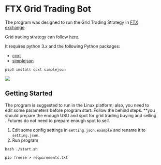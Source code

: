 
# FTX Grid Trading Bot

The program was designed to run the Grid Trading Strategy in [FTX exchange](https://ftx.com/#a=1815639)
 
Grid trading strategy can follow [here](https://www.gridtradingcourse.com/articles/what-is-grid-trading.php).


It requires python 3.x and the following Python packages:
* [ccxt](https://github.com/ccxt/ccxt)
* [simplejson](https://pypi.org/project/simplejson/)
```
pip3 install ccxt simplejson
```
![](https://github.com/HenrisonTao/ftx_grid_trading_bot/blob/master/sample.png)

## Getting Started
The program is suggested to run in the Linux platform; also, you need to edit some parameters before program start. Follow the behind steps. 
**you should prepare the enough USD and spot for grid trading buying and selling . Futures do not need to prepare enough spot to sell.
1. Edit some config settings in `setting.json.example` and rename it to `setting.json`.
2. Run program
```
bash ./start.sh
```
```
pip freeze > requirements.txt
```